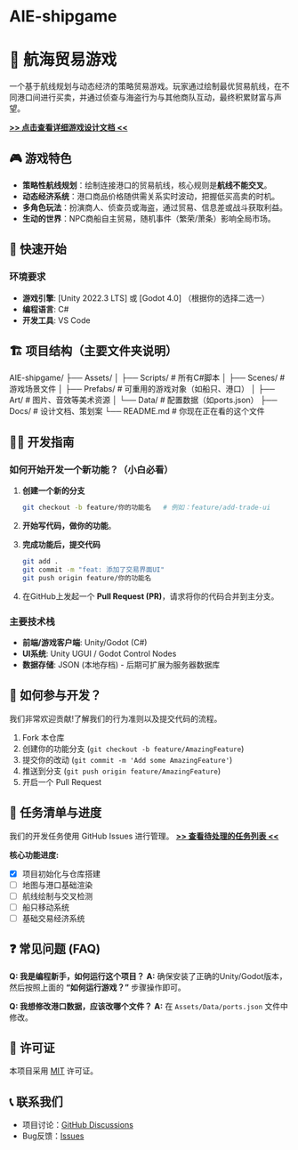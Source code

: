 # AIE-shipgame
# 🌊 航海贸易游戏

一个基于航线规划与动态经济的策略贸易游戏。玩家通过绘制最优贸易航线，在不同港口间进行买卖，并通过侦查与海盗行为与其他商队互动，最终积累财富与声望。

**[>> 点击查看详细游戏设计文档 <<](https://github.com/rikka314/AIE-shipgame/issues/planning.md)**

## 🎮 游戏特色

- **策略性航线规划**：绘制连接港口的贸易航线，核心规则是**航线不能交叉**。
- **动态经济系统**：港口商品价格随供需关系实时波动，把握低买高卖的时机。
- **多角色玩法**：扮演商人、侦查员或海盗，通过贸易、信息差或战斗获取利益。
- **生动的世界**：NPC商船自主贸易，随机事件（繁荣/萧条）影响全局市场。

## 🚀 快速开始

### 环境要求

- **游戏引擎**: [Unity 2022.3 LTS] 或 [Godot 4.0] （根据你的选择二选一）
- **编程语言**: C#
- **开发工具**: VS Code

## 🏗️ 项目结构（主要文件夹说明）

AIE-shipgame/
├── Assets/
│ ├── Scripts/ # 所有C#脚本
│ ├── Scenes/ # 游戏场景文件
│ ├── Prefabs/ # 可重用的游戏对象（如船只、港口）
│ ├── Art/ # 图片、音效等美术资源
│ └── Data/ # 配置数据（如ports.json）
├── Docs/ # 设计文档、策划案
└── README.md # 你现在正在看的这个文件


## 👨‍💻 开发指南

### 如何开始开发一个新功能？（小白必看）

1.  **创建一个新的分支**
    ```bash
    git checkout -b feature/你的功能名   # 例如：feature/add-trade-ui
    ```

2.  **开始写代码，做你的功能**。

3.  **完成功能后，提交代码**
    ```bash
    git add .
    git commit -m "feat: 添加了交易界面UI"
    git push origin feature/你的功能名
    ```

4.  在GitHub上发起一个 **Pull Request (PR)**，请求将你的代码合并到主分支。

### 主要技术栈

- **前端/游戏客户端**: Unity/Godot (C#)
- **UI系统**: Unity UGUI / Godot Control Nodes
- **数据存储**: JSON (本地存档) - 后期可扩展为服务器数据库

## 🤝 如何参与开发？

我们非常欢迎贡献!了解我们的行为准则以及提交代码的流程。

1.  Fork 本仓库
2.  创建你的功能分支 (`git checkout -b feature/AmazingFeature`)
3.  提交你的改动 (`git commit -m 'Add some AmazingFeature'`)
4.  推送到分支 (`git push origin feature/AmazingFeature`)
5.  开启一个 Pull Request

## 📝 任务清单与进度

我们的开发任务使用 GitHub Issues 进行管理。
**[>> 查看待处理的任务列表 <<](https://github.com/rikka314/AIE-shipgame/issues/tasklist.md)**

**核心功能进度:**
- [x] 项目初始化与仓库搭建
- [ ] 地图与港口基础渲染
- [ ] 航线绘制与交叉检测
- [ ] 船只移动系统
- [ ] 基础交易经济系统

## ❓ 常见问题 (FAQ)

**Q: 我是编程新手，如何运行这个项目？**
**A:** 确保安装了正确的Unity/Godot版本，然后按照上面的 **“如何运行游戏？”** 步骤操作即可。

**Q: 我想修改港口数据，应该改哪个文件？**
**A:** 在 `Assets/Data/ports.json` 文件中修改。

## 📄 许可证

本项目采用 [MIT](LICENSE) 许可证。

## 📞 联系我们

- 项目讨论：[GitHub Discussions](https://github.com/rikka314/AIE-shipgame/discussions)
- Bug反馈：[Issues](https://github.com/rikka314/AIE-shipgame/issues)
